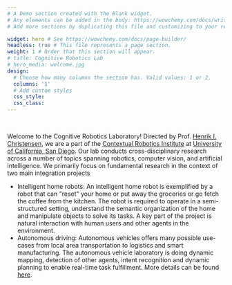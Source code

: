 ```yaml
---
# A Demo section created with the Blank widget.
# Any elements can be added in the body: https://wowchemy.com/docs/writing-markdown-latex/
# Add more sections by duplicating this file and customizing to your requirements.

widget: hero # See https://wowchemy.com/docs/page-builder/
headless: true # This file represents a page section.
weight: 1 # Order that this section will appear.
# title: Cognitive Robotics Lab
# hero_media: welcome.jpg
design:
  # Choose how many columns the section has. Valid values: 1 or 2.
  columns: '1'
  # Add custom styles
  css_style:
  css_class:
---
```


<br>

Welcome to the Cognitive Robotics Laboratory! Directed by Prof. [Henrik I. Christensen](https://www.hichristensen.com/), we are a part of the [Contextual Robotics Institute](https://contextualrobotics.ucsd.edu/) at [University of California, San Diego](https://ucsd.edu/). Our lab conducts cross-disciplinary research across a number of topics spanning robotics, computer vision, and artificial intelligence. We primarily focus on fundamental research in the context of two main integration projects
- Intelligent home robots: An intelligent home robot is exemplified by a robot that can "reset" your home or put away the groceries or go fetch the coffee from the kitchen. The robot is required to operate in a semi-structured setting, understand the semantic organization of the home and manipulate objects to solve its tasks. A key part of the project is natural interaction with human users and other agents in the environment.
- Autonomous driving: Autonomous vehicles offers many possible use-cases from local area transportation to logistics and smart manufacturing. The autonomous vehicle laboratory is doing dynamic mapping, detection of other agents, intent recognition and dynamic planning to enable real-time task fulfillment. More details can be found [here](http://avl.ucsd.edu/).
